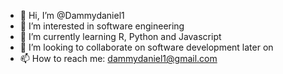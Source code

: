 - 👋 Hi, I’m @Dammydaniel1
- 👀 I’m interested in software engineering
- 🌱 I’m currently learning R, Python and Javascript
- 💞️ I’m looking to collaborate on software development later on
- 📫 How to reach me: dammydaniel1@gmail.com

<!---
Dammydaniel1/Dammydaniel1 is a ✨ special ✨ repository because its `README.md` (this file) appears on your GitHub profile.
You can click the Preview link to take a look at your changes.
--->
